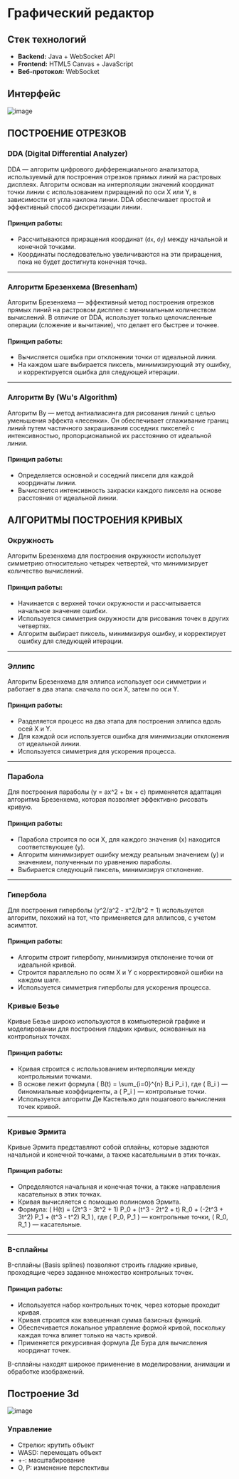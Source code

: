 # Графический редактор

## Стек технологий  
- **Backend:** Java + WebSocket API  
- **Frontend:** HTML5 Canvas + JavaScript  
- **Веб-протокол:** WebSocket

## Интерфейс
![image](https://github.com/user-attachments/assets/347ff353-0587-4a0d-aea8-5441fd70f02c)

## ПОСТРОЕНИЕ ОТРЕЗКОВ

### DDA (Digital Differential Analyzer)
DDA — алгоритм цифрового дифференциального анализатора, используемый для построения отрезков прямых линий на растровых дисплеях. Алгоритм основан на интерполяции значений координат точки линии с использованием приращений по оси X или Y, в зависимости от угла наклона линии. DDA обеспечивает простой и эффективный способ дискретизации линии.

#### Принцип работы:
- Рассчитываются приращения координат (`dx`, `dy`) между начальной и конечной точками.
- Координаты последовательно увеличиваются на эти приращения, пока не будет достигнута конечная точка.

---

### Алгоритм Брезенхема (Bresenham)
Алгоритм Брезенхема — эффективный метод построения отрезков прямых линий на растровом дисплее с минимальным количеством вычислений. В отличие от DDA, использует только целочисленные операции (сложение и вычитание), что делает его быстрее и точнее.

#### Принцип работы:
- Вычисляется ошибка при отклонении точки от идеальной линии.
- На каждом шаге выбирается пиксель, минимизирующий эту ошибку, и корректируется ошибка для следующей итерации.

---

### Алгоритм Ву (Wu's Algorithm)
Алгоритм Ву — метод антиалиасинга для рисования линий с целью уменьшения эффекта «лесенки». Он обеспечивает сглаживание границ линий путем частичного закрашивания соседних пикселей с интенсивностью, пропорциональной их расстоянию от идеальной линии.

#### Принцип работы:
- Определяется основной и соседний пиксели для каждой координаты линии.
- Вычисляется интенсивность закраски каждого пикселя на основе расстояния от идеальной линии.


## АЛГОРИТМЫ ПОСТРОЕНИЯ КРИВЫХ

### Окружность
Алгоритм Брезенхема для построения окружности использует симметрию относительно четырех четвертей, что минимизирует количество вычислений.

#### Принцип работы:
- Начинается с верхней точки окружности и рассчитывается начальное значение ошибки.
- Используется симметрия окружности для рисования точек в других четвертях.
- Алгоритм выбирает пиксель, минимизируя ошибку, и корректирует ошибку для следующей итерации.

---

### Эллипс
Алгоритм Брезенхема для эллипса использует оси симметрии и работает в два этапа: сначала по оси X, затем по оси Y.

#### Принцип работы:
- Разделяется процесс на два этапа для построения эллипса вдоль осей X и Y.
- Для каждой оси используется ошибка для минимизации отклонения от идеальной линии.
- Используется симметрия для ускорения процесса.

---

### Парабола
Для построения параболы \(y = ax^2 + bx + c\) применяется адаптация алгоритма Брезенхема, которая позволяет эффективно рисовать кривую.

#### Принцип работы:
- Парабола строится по оси X, для каждого значения \(x\) находится соответствующее \(y\).
- Алгоритм минимизирует ошибку между реальным значением \(y\) и значением, полученным по уравнению параболы.
- Выбирается следующий пиксель, минимизируя отклонение.

---

### Гипербола
Для построения гиперболы \(y^2/a^2 - x^2/b^2 = 1\) используется алгоритм, похожий на тот, что применяется для эллипсов, с учетом асимптот.

#### Принцип работы:
- Алгоритм строит гиперболу, минимизируя отклонение точки от идеальной кривой.
- Строится параллельно по осям X и Y с корректировкой ошибки на каждом шаге.
- Используется симметрия гиперболы для ускорения процесса.

### Кривые Безье
Кривые Безье широко используются в компьютерной графике и моделировании для построения гладких кривых, основанных на контрольных точках.

#### Принцип работы:
- Кривая строится с использованием интерполяции между контрольными точками.
- В основе лежит формула \( B(t) = \sum_{i=0}^{n} B_i P_i \), где \( B_i \) — биномиальные коэффициенты, а \( P_i \) — контрольные точки.
- Используется алгоритм Де Кастельжо для пошагового вычисления точек кривой.

---

### Кривые Эрмита
Кривые Эрмита представляют собой сплайны, которые задаются начальной и конечной точками, а также касательными в этих точках.

#### Принцип работы:
- Определяются начальная и конечная точки, а также направления касательных в этих точках.
- Кривая вычисляется с помощью полиномов Эрмита.
- Формула: \( H(t) = (2t^3 - 3t^2 + 1) P_0 + (t^3 - 2t^2 + t) R_0 + (-2t^3 + 3t^2) P_1 + (t^3 - t^2) R_1 \), где \( P_0, P_1 \) — контрольные точки, \( R_0, R_1 \) — касательные.

---

### B-сплайны
B-сплайны (Basis splines) позволяют строить гладкие кривые, проходящие через заданное множество контрольных точек.

#### Принцип работы:
- Используется набор контрольных точек, через которые проходит кривая.
- Кривая строится как взвешенная сумма базисных функций.
- Обеспечивается локальное управление формой кривой, поскольку каждая точка влияет только на часть кривой.
- Применяется рекурсивная формула Де Бура для вычисления координат точек.

B-сплайны находят широкое применение в моделировании, анимации и обработке изображений.

## Построение 3d
![image](https://github.com/user-attachments/assets/e2cef83f-6ff3-428a-a3bc-5d5a7a3f4df2)
### Управление
- Стрелки: крутить объект
- WASD: перемещать объект
- +-: масштабирование
- O, P: изменение перспективы 

